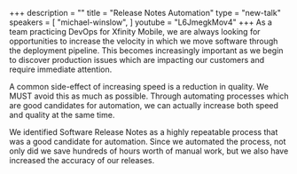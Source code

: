 +++
description = ""
title = "Release Notes Automation"
type = "new-talk"
speakers = [
        "michael-winslow",
]
youtube = "L6JmegkMov4"
+++
As a team practicing DevOps for Xfinity Mobile, we are always looking for opportunities to increase the velocity in which we move software through the deployment pipeline. This becomes increasingly important as we begin to discover production issues which are impacting our customers and require immediate attention.

A common side-effect of increasing speed is a reduction in quality. We MUST avoid this as much as possible. Through automating processes which are good candidates for automation, we can actually increase both speed and quality at the same time.

We identified Software Release Notes as a highly repeatable process that was a good candidate for automation. Since we automated the process, not only did we save hundreds of hours worth of manual work, but we also have increased the accuracy of our releases.